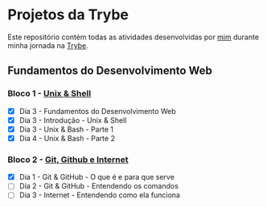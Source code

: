 # Projetos da Trybe

Este repositório contém todas as atividades desenvolvidas por [mim](https://www.linkedin.com/in/victor-figueiredo-mendes-2251b5206/) durante minha jornada na [Trybe](https://www.betrybe.com/).

## Fundamentos do Desenvolvimento Web
### Bloco 1 - [Unix & Shell](https://github.com/VictorFM7/Exercicios-Trybe/tree/main/Modulo%201%20-%20Fundamentos/Bloco%201%20-%20unix%20e%20shell)
- [x] Dia 3 - Fundamentos do Desenvolvimento Web
- [x] Dia 3 - Introdução - Unix & Shell
- [x] Dia 3 - Unix & Bash - Parte 1
- [x] Dia 4 - Unix & Bash - Parte 2
### Bloco 2 - [Git, Github e Internet](https://github.com/VictorFM7/Exercicios-Trybe/tree/main/Modulo%201%20-%20Fundamentos/Bloco%202%20-%20git%2C%20github%20e%20internet/Dia%201%20-%20git%20%26%20github)
- [x] Dia 1 - Git & GitHub  - O que é e para que serve
- [ ] Dia 2 - Git & GitHub - Entendendo os comandos
- [ ] Dia 3 - Internet - Entendendo como ela funciona
